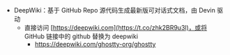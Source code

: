 - DeepWiki：基于 GitHub Repo 源代码生成最新版可对话式文档，由 Devin 驱动
	- 直接访问 [https://deepwiki.com](https://t.co/zhk2BR9u3l)，或将 GitHub 链接中的 github 替换为 deepwiki
		- https://deepwiki.com/ghostty-org/ghostty